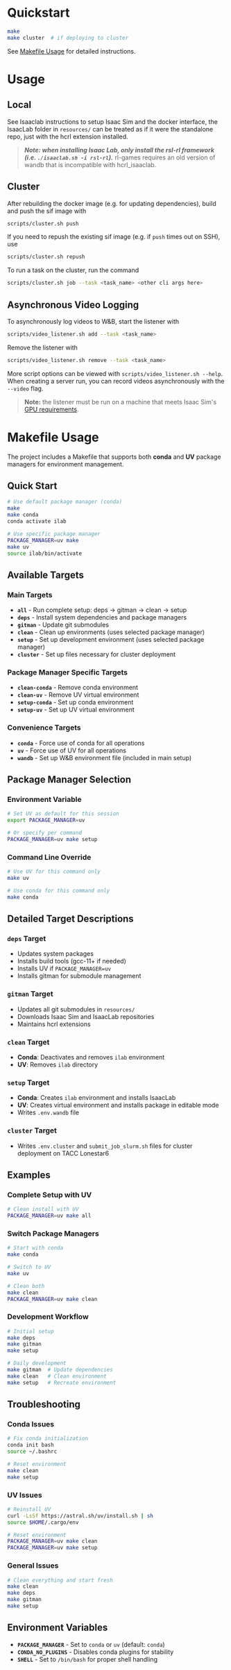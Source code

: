 # Quickstart

```bash
make
make cluster  # if deploying to cluster
```

See [Makefile Usage](#makefile-usage) for detailed instructions.

# Usage

## Local
See Isaaclab instructions to setup Isaac Sim and the docker interface, the IsaacLab folder in `resources/` can be treated as if it were the standalone repo, just with the hcrl extension installed.

> ***Note: when installing Isaac Lab, only install the rsl-rl framework (i.e. `./isaaclab.sh -i rsl-rl`).*** rl-games requires an old version of wandb that is incompatible with hcrl_isaaclab.

## Cluster

After rebuilding the docker image (e.g. for updating dependencies), build and push the sif image with
```bash
scripts/cluster.sh push
```

If you need to repush the existing sif image (e.g. if `push` times out on SSH), use
```bash
scripts/cluster.sh repush
```

To run a task on the cluster, run the command
```bash
scripts/cluster.sh job --task <task_name> <other cli args here>
```

## Asynchronous Video Logging

To asynchronously log videos to W&B, start the listener with
```bash
scripts/video_listener.sh add --task <task_name>
```

Remove the listener with
```bash
scripts/video_listener.sh remove --task <task_name>
```

More script options can be viewed with `scripts/video_listener.sh --help`. When creating a server run, you can record videos asynchronously with the `--video` flag.

> **Note:** the listener must be run on a machine that meets Isaac Sim's [GPU requirements](https://docs.isaacsim.omniverse.nvidia.com/latest/installation/requirements.html#system-requirements).


# Makefile Usage

The project includes a Makefile that supports both **conda** and **UV** package managers for environment management.

## Quick Start

```bash
# Use default package manager (conda)
make
make conda
conda activate ilab

# Use specific package manager
PACKAGE_MANAGER=uv make
make uv
source ilab/bin/activate
```

## Available Targets

### Main Targets
- **`all`** - Run complete setup: deps → gitman → clean → setup
- **`deps`** - Install system dependencies and package managers
- **`gitman`** - Update git submodules
- **`clean`** - Clean up environments (uses selected package manager)
- **`setup`** - Set up development environment (uses selected package manager)
- **`cluster`** - Set up files necessary for cluster deployment

### Package Manager Specific Targets
- **`clean-conda`** - Remove conda environment
- **`clean-uv`** - Remove UV virtual environment
- **`setup-conda`** - Set up conda environment
- **`setup-uv`** - Set up UV virtual environment

### Convenience Targets
- **`conda`** - Force use of conda for all operations
- **`uv`** - Force use of UV for all operations
- **`wandb`** - Set up W&B environment file (included in main setup)

## Package Manager Selection

### Environment Variable
```bash
# Set UV as default for this session
export PACKAGE_MANAGER=uv

# Or specify per command
PACKAGE_MANAGER=uv make setup
```

### Command Line Override
```bash
# Use UV for this command only
make uv

# Use conda for this command only  
make conda
```

## Detailed Target Descriptions

### `deps` Target
- Updates system packages
- Installs build tools (gcc-11+ if needed)
- Installs UV if `PACKAGE_MANAGER=uv`
- Installs gitman for submodule management

### `gitman` Target
- Updates all git submodules in `resources/`
- Downloads Isaac Sim and IsaacLab repositories
- Maintains hcrl extensions

### `clean` Target
- **Conda**: Deactivates and removes `ilab` environment
- **UV**: Removes `ilab` directory

### `setup` Target
- **Conda**: Creates `ilab` environment and installs IsaacLab
- **UV**: Creates virtual environment and installs package in editable mode
- Writes `.env.wandb` file

### `cluster` Target
- Writes `.env.cluster` and `submit_job_slurm.sh` files for cluster deployment on TACC Lonestar6

## Examples

### Complete Setup with UV
```bash
# Clean install with UV
PACKAGE_MANAGER=uv make all
```

### Switch Package Managers
```bash
# Start with conda
make conda

# Switch to UV
make uv

# Clean both
make clean
PACKAGE_MANAGER=uv make clean
```

### Development Workflow
```bash
# Initial setup
make deps
make gitman
make setup

# Daily development
make gitman  # Update dependencies
make clean   # Clean environment
make setup   # Recreate environment
```

## Troubleshooting

### Conda Issues
```bash
# Fix conda initialization
conda init bash
source ~/.bashrc

# Reset environment
make clean
make setup
```

### UV Issues
```bash
# Reinstall UV
curl -LsSf https://astral.sh/uv/install.sh | sh
source $HOME/.cargo/env

# Reset environment
PACKAGE_MANAGER=uv make clean
PACKAGE_MANAGER=uv make setup
```

### General Issues
```bash
# Clean everything and start fresh
make clean
make deps
make gitman
make setup
```

## Environment Variables

- **`PACKAGE_MANAGER`** - Set to `conda` or `uv` (default: `conda`)
- **`CONDA_NO_PLUGINS`** - Disables conda plugins for stability
- **`SHELL`** - Set to `/bin/bash` for proper shell handling